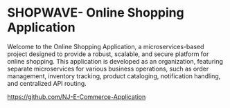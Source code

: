 
# SHOPWAVE- Online Shopping Application

Welcome to the Online Shopping Application, a microservices-based project designed to provide a robust, scalable, and secure platform for online shopping. This application is developed as an organization, featuring separate microservices for various business operations, such as order management, inventory tracking, product cataloging, notification handling, and centralized API routing.

https://github.com/NJ-E-Commerce-Application
